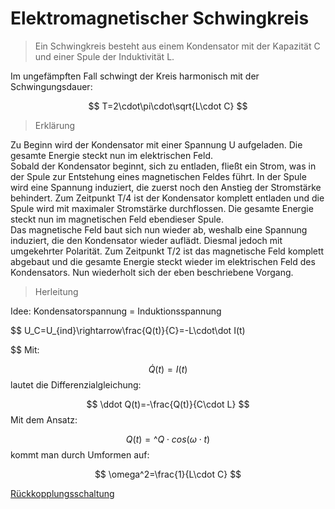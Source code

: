  # Elektromagnetischer Schwingkreis   
> Ein Schwingkreis besteht aus einem Kondensator mit der Kapazität C und einer Spule der Induktivität L.   

Im ungefämpften Fall schwingt der Kreis harmonisch mit der Schwingungsdauer:   

$$
T=2\cdot\pi\cdot\sqrt{L\cdot C}
$$
> Erklärung   

Zu Beginn wird der Kondensator mit einer Spannung U aufgeladen. Die gesamte Energie steckt nun im elektrischen Feld.   
Sobald der Kondensator beginnt, sich zu entladen, fließt ein Strom, was in der Spule zur Entstehung eines magnetischen Feldes führt. In der Spule wird eine Spannung induziert, die zuerst noch den Anstieg der Stromstärke behindert. Zum Zeitpunkt T/4 ist der Kondensator komplett entladen und die Spule wird mit maximaler Stromstärke durchflossen. Die gesamte Energie steckt nun im magnetischen Feld ebendieser Spule.    
Das magnetische Feld baut sich nun wieder ab, weshalb eine Spannung induziert, die den Kondensator wieder auflädt. Diesmal jedoch mit umgekehrter Polarität. Zum Zeitpunkt T/2 ist das magnetische Feld komplett abgebaut und die gesamte Energie steckt wieder im elektrischen Feld des Kondensators. Nun wiederholt sich der eben beschriebene Vorgang.   
> Herleitung   

Idee: Kondensatorspannung = Induktionsspannung   

$$
U_C=U_{ind}\rightarrow\frac{Q(t)}{C}=-L\cdot\dot I(t)

$$
Mit:   

$$
\dot Q(t)= I(t)
$$
lautet die Differenzialgleichung:   

$$
\ddot Q(t)=-\frac{Q(t)}{C\cdot L}
$$
Mit dem Ansatz:   

$$
Q(t)=\^Q\cdot cos(\omega\cdot t)
$$
kommt man durch Umformen auf:   

$$
\omega^2=\frac{1}{L\cdot C}
$$
   
   
[Rückkopplungsschaltung](ruckkopplungsschaltung.md)    
